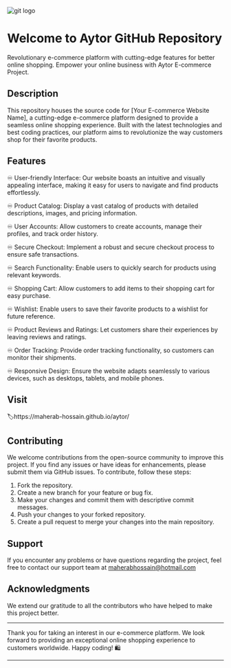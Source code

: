 ![git logo](https://github.com/Maherab-Hossain/trail-red-file/assets/109972853/4c8277c3-3941-49f6-a9de-a889fb3a48e8)

<h1>Welcome to Aytor GitHub Repository</h1>

Revolutionary e-commerce platform with cutting-edge features for better online shopping. Empower your online business with Aytor E-commerce Project.

<h2>Description</h2>

This repository houses the source code for [Your E-commerce Website Name], a cutting-edge e-commerce platform designed to provide a seamless online shopping experience. Built with the latest technologies and best coding practices, our platform aims to revolutionize the way customers shop for their favorite products.

<h2>Features</h2>

♾️ User-friendly Interface: Our website boasts an intuitive and visually appealing interface, making it easy for users to navigate and find products effortlessly.

♾️ Product Catalog: Display a vast catalog of products with detailed descriptions, images, and pricing information.

♾️ User Accounts: Allow customers to create accounts, manage their profiles, and track order history.

♾️ Secure Checkout: Implement a robust and secure checkout process to ensure safe transactions.

♾️ Search Functionality: Enable users to quickly search for products using relevant keywords.

♾️ Shopping Cart: Allow customers to add items to their shopping cart for easy purchase.

♾️ Wishlist: Enable users to save their favorite products to a wishlist for future reference.

♾️ Product Reviews and Ratings: Let customers share their experiences by leaving reviews and ratings.

♾️ Order Tracking: Provide order tracking functionality, so customers can monitor their shipments.

♾️ Responsive Design: Ensure the website adapts seamlessly to various devices, such as desktops, tablets, and mobile phones.

<h2>Visit</h2> 

🏷️https://maherab-hossain.github.io/aytor/

<h2>Contributing</h2>

We welcome contributions from the open-source community to improve this project. If you find any issues or have ideas for enhancements, please submit them via GitHub issues. To contribute, follow these steps:

1. Fork the repository.
2. Create a new branch for your feature or bug fix.
3. Make your changes and commit them with descriptive commit messages.
4. Push your changes to your forked repository.
5. Create a pull request to merge your changes into the main repository.

<h2>Support</h2>

If you encounter any problems or have questions regarding the project, feel free to contact our support team at maherabhossain@hotmail.com

<h2>Acknowledgments</h2>
We extend our gratitude to all the contributors who have helped to make this project better.
<hr>

Thank you for taking an interest in our e-commerce platform. We look forward to providing an exceptional online shopping experience to customers worldwide. Happy coding! 🛍️

<hr>
